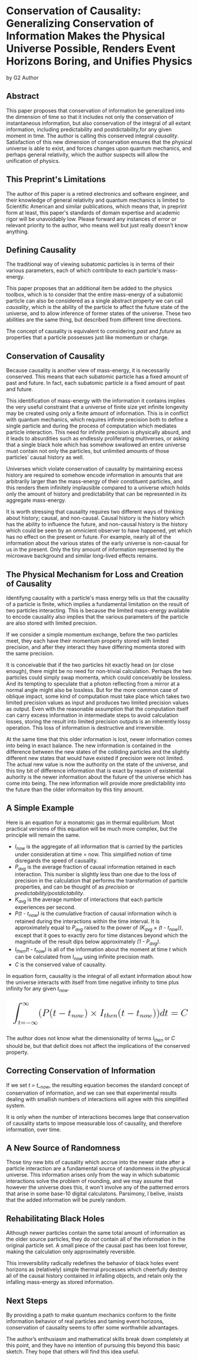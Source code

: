 # Conservation of Causality: Generalizing Conservation of Information Makes the Physical Universe Possible, Renders Event Horizons Boring, and Unifies Physics

by G2 Author

## Abstract
This paper proposes that conservation of information be generalized into the dimension of time so that it includes not only the conservation of instantaneous information, but also conservation of the integral of all extant information, including predictability and postdictability,for any given moment in time. The author is calling this conserved integral *causality*. Satisfaction of this new dimension of conservation ensures that the physical universe is able to exist, and forces changes upon quantum mechanics, and perhaps general relativity, which the author suspects will allow the unification of physics.

## This Preprint's Limitations
The author of this paper is a retired electronics and software engineer, and their knowledge of general relativity and quantum mechanics is limited to Scientific American and similar publications, which means that, in preprint form at least, this paper's standards of domain expertise and academic rigor will be unavoidably low. Please forward any instances of error or relevant priority to the author, who means well but just really doesn't know anything.

## Defining Causality
The traditional way of viewing subatomic particles is in terms of their various parameters, each of which contribute to each particle's mass-energy.

This paper proposes that an additional item be added to the physics toolbox, which is to consider that the entire mass-energy of a subatomic particle can also be considered as a single abstract property we can call *causality*, which is the ability of the particle to affect the future state of the universe, and to allow inference of former states of the universe. These two abilities are the same thing, but described from different time directions.

The concept of causality is equivalent to considering *past* and *future* as properties that a particle possesses just like momentum or charge. 

## Conservation of Causality
Because causality is another view of mass-energy, it is necessarily conserved. This means that each subatomic particle has a fixed amount of past and future. In fact, each subatomic particle *is* a fixed amount of past and future.

This identification of mass-energy with the information it contains implies the very useful constraint that a universe of finite size yet infinite longevity may be created using only a finite amount of information. This is in conflict with quantum mechanics, which requires infinite precision both to define a single particle and during the process of computation which mediates particle interaction. This need for infinite precision is physically absurd, and it leads to absurdities such as endlessly proliferating multiverses, or asking that a single black hole which has somehow swallowed an entire universe must contain not only the particles, but unlimited amounts of those particles' causal history as well.

Universes which violate conservation of causality by maintaining excess history are required to somehow encode information in amounts that are arbitrarily larger than the mass-energy of their constituent particles, and this renders them infinitely implausible compared to a universe which holds only the amount of history and predictability that can be represented in its aggregate mass-energy.

It is worth stressing that causality requires two different ways of thinking about history; causal, and non-causal. Causal history is the history which has the ability to influence the future, and non-causal history is the history which could be seen by an omnicient observer to have happened, yet which has no effect on the present or future. For example, nearly all of the information about the various states of the early universe is non-causal for us in the present. Only the tiny amount of information represented by the microwave background and similar long-lived effects remains.

## The Physical Mechanism for Loss and Creation of Causality

Identifyng causality with a particle's mass energy tells us that the causality of a particle is finite, which implies a fundamental limitation on the result of two particles interacting. This is because the limited mass-energy available to encode causality also implies that the various parameters of the particle are also stored with limited precision. 

If we consider a simple momentum exchange, before the two particles meet, they each have their momentum property stored with limited precision, and after they interact they have differing momenta stored with the same precision.

It is conceivable that if the two particles hit exactly head on (or close enough), there might be no need for non-trivial calculation. Perhaps the two particles could simply swap momenta, which could conceivably be lossless. And its tempting to speculate that a photon reflecting from a mirror at a normal angle might also be lossless. But for the more common case of oblique impact, some kind of computation must take place which takes two limited precision values as input and produces two limited precision values as output. Even with the reasonable assumption that the computation itself can carry excess information in intermediate steps to avoid calculation losses, storing the result into limited precision outputs is an inherently lossy operation. This loss of information is destructive and irreversible.

At the same time that this older information is lost, newer information comes into being in exact balance. The new information is contained in the difference between the new states of the colliding particles and the slightly different new states that would have existed if precision were not limited. The actual new value is now the authority on the state of the universe, and this tiny bit of difference information that is exact by reason of existential auhority is the newer information about the future of the universe which has come into being. The new information will provide more predictability into the future than the older informaiton by this tiny amount.

## A Simple Example
Here is an equation for a monatomic gas in thermal equilibrium. Most practical versions of this equation will be much more complex, but the principle will remain the same.

* *I<sub>now</sub>* is the aggregate of all information that is carried by the particles under consideration at time = now. This simplified notion of time disregards the speed of causality.
* *P<sub>avg</sub>* is the average fraction of causal information retained in each interaction. This number is slightly less than one due to the loss of precision in the calculation that performs the transformation of particle properties, and can be thought of as *precision* or *predictability/postdictability*.
* *K<sub>avg</sub>* is the average number of interactions that each particle experiences per second.
* *P(t - t<sub>now</sub>)* is the cumulative fraction of causal information wihch is retained during the interactions within the time interval. It is approximately equal to *P<sub>avg</sub>* raised to the power of *(K<sub>avg</sub>* &#215; *(t - t<sub>now</sub>))*, except that it goes to exactly zero for time distances beyond which the magnitude of the result dips below approximately *(1 - P<sub>avg</sub>)*.
* *I<sub>then</sub>(t - t<sub>now</sub>)* is all of the information about the moment at time *t* which can be calculated from *I<sub>now</sub>* using infinite precision math.
* *C* is the conserved value of causality.

 In equation form, causality is the integral of all extant information about how the universe interacts with itself from time negative infinity to time plus infinity for any given *t<sub>now</sub>*. 

 ![alt text](Causality.png)

The author does not know what the dimensionality of terms *I<sub>then</sub>* or *C* should be, but that deficit does not affect the implications of the conserved property.

## Correcting Conservation of Information
If we set *t = t_<sub>now</sub>*, the resulting equation becomes the standard concept of conservation of information, and we can see that experimental results dealing with smallish numbers of interactions will agree with this simplified system.

It is only when the number of interactions becomes large that conservation of causality starts to impose measurable loss of causality, and therefore information, over time.

## A New Source of Randomness
Those tiny new bits of causality which accrue into the newer state after a particle interaction are a fundamental source of randomness in the physical universe. This information arises only from the way in which subatomic interactions solve the problem of rounding, and we may assume that however the universe does this, it won't involve any of the patterned errors that arise in some base-10 digital calculatons. Parsimony, I belive, insists that the added information will be purely random.

## Rehabilitating Black Holes
Although newer particles contain the same total amount of information as the older source particles, they do *not* contain all of the information in the original particle set. A small piece of the causal past has been lost forever, making the calculation only approximately reversible.

This irreversibility radically redefines the behavior of black holes event horizons as (relatively) simple thermal processes which cheerfully destroy all of the causal history contained in infalling objects, and retain only the infalling mass-energy as stored information.

## Next Steps
By providing a path to make quantum mechanics conform to the finite information behavior of real particles and taming event horizons, conservation of causality seems to offer some worthwhile advantages. 

The author’s enthusiasm and mathematical skills break down completely at this point, and they have no intention of pursuing this beyond this basic sketch. They hope that others will find this idea useful.
